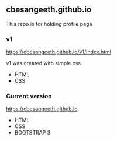## cbesangeeth.github.io
This repo is for holding profile page

### v1
https://cbesangeeth.github.io/v1/index.html

v1 was created with simple css.
- HTML
- CSS

### Current version
https://cbesangeeth.github.io

- HTML
- CSS
- BOOTSTRAP 3